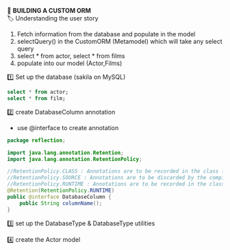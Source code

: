 :beginner: **BUILDING A CUSTOM ORM**  
:label: Understanding the user story
1. Fetch information from the database and populate in the model  
2. selectQuery() in the CustomORM (Metamodel) which will take any select query 
3. select * from actor, select * from films
4. populate into our model (Actor,Films)

:one: Set up the database (sakila on MySQL)  
```sql
select * from actor;
select * from film;
```
:two: create DatabaseColumn annotation 
- use @interface to create annotation 
```java
package reflection;

import java.lang.annotation.Retention;
import java.lang.annotation.RetentionPolicy;

//RetentionPolicy.CLASS : Annotations are to be recorded in the class file by the compiler but need not be retained by the VM at run time. This is the default behavior.
//RetentionPolicy.SOURCE : Annotations are to be discarded by the compiler.
//RetentionPolicy.RUNTIME : Annotations are to be recorded in the class file by the compiler and retained by the VM at run time, so they may be read reflectively.
@Retention(RetentionPolicy.RUNTIME)
public @interface DatabaseColumn {
    public String columnName();
}

```
:three: set up the DatabaseType & DatabaseType utilities

:four: create the Actor model   

